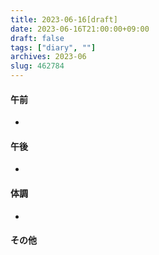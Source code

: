 ```yaml
---
title: 2023-06-16[draft]
date: 2023-06-16T21:00:00+09:00
draft: false
tags: ["diary", ""]
archives: 2023-06
slug: 462784
---
```

#### 午前
- 
#### 午後
- 
#### 体調
- 
#### その他